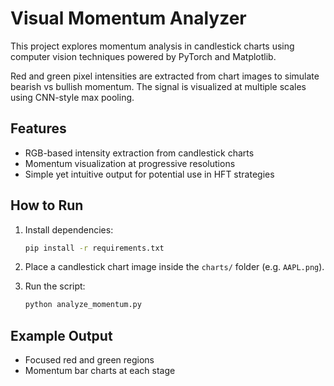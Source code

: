 # Visual Momentum Analyzer

This project explores momentum analysis in candlestick charts using computer vision techniques powered by PyTorch and Matplotlib.

Red and green pixel intensities are extracted from chart images to simulate bearish vs bullish momentum. The signal is visualized at multiple scales using CNN-style max pooling.

## Features

- RGB-based intensity extraction from candlestick charts
- Momentum visualization at progressive resolutions
- Simple yet intuitive output for potential use in HFT strategies

## How to Run

1. Install dependencies:
    ```bash
    pip install -r requirements.txt
    ```

2. Place a candlestick chart image inside the `charts/` folder (e.g. `AAPL.png`).

3. Run the script:
    ```bash
    python analyze_momentum.py
    ```

## Example Output

- Focused red and green regions
- Momentum bar charts at each stage
